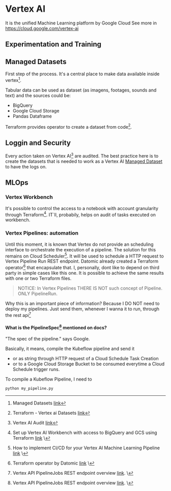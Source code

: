 # Vertex AI
It is the unified Machine Learning platform by Google Cloud
See more in https://cloud.google.com/vertex-ai

## Experimentation and Training



## Managed Datasets
First step of the process. It's a central place to make data available inside vertex[^6].

Tabular data can be used as dataset (as imagens, footages, sounds and text) and the sources could be:
- BigQuery
- Google Cloud Storage
- Pandas Dataframe

Terraform provides operator to create a dataset from code[^7].

## Loggin and Security
Every action taken on Vertex AI[^5] are audited. The best practice here is to create the datasets that is needed to work as a Vertex AI [Managed Dataset](#managed-datasets) to have the logs on.

## MLOps

### Vertex Workbench
It's possible to control the access to a notebook with account granularity through Terraform[^2]. IT`ll, probabily, helps on audit of tasks executed on workbench.

### Vertex Pipelines: automation
Until this moment, it is known that Vertex do not provide an scheduling interface to orchestrate the execution of a pipeline. The solution for this remains on Cloud Scheduler[^1]. It will be used to schedule a HTTP request to Vertex Pipeline Run REST endpoint. Datomic already created a Terraform operator[^4] that encapsulate that. I, personally, dont like to depend on third party in simple cases like this one. It is possible to achieve the same results with one or two Terraform files.

> NOTICE: In Vertex Pipelines THERE IS NOT such concept of Pipeline. ONLY PipelineRun. 

Why this is an important piece of information? Because I DO NOT need to deploy my pipelines. Just send them, whenever I wanna it to run, through the rest api[^3]

#### What is the PipelineSpec[^3] mentioned on docs?

"The spec of the pipeline." says Google. 

Basically, it means, compile the Kubeflow pipeline and send it 
- or as string through HTTP request of a Cloud Schedule Task Creation 
- or to a Google Cloud Storage Bucket to be consumed everytime a Cloud Schedule trigger runs.

To compile a Kubeflow Pipeline, I need to 
```py
python my_pipeline.py
```
<!-- foot notes -->
[^1]: How to implement CI/CD for your Vertex AI Machine Learning Pipeline [link](https://medium.com/google-cloud/how-to-implement-ci-cd-for-your-vertex-ai-pipeline-27963bead8bd) \
[^2]: Set up Vertex AI Workbench with access to BigQuery and GCS using Terraform [link](https://nakamasato.medium.com/set-up-vertex-ai-workbench-with-access-to-bigquery-and-gcs-using-terraform-3844e7cb65bb) \
[^3]: Vertex API PipelineJobs REST endpoint overview [link](https://cloud.google.com/vertex-ai/docs/reference/rest/v1/projects.locations.pipelineJobs). \
[^4]: Terraform operator by Datomic [link](https://datatonic.com/insights/vertex-ai-pipelines-terraform-cloud-scheduler/) \
[^5]: Vertex AI Audit [link](https://cloud.google.com/vertex-ai/docs/general/audit-logging#audited_operations)
[^6]: Managed Datasets [link](https://cloud.google.com/vertex-ai/docs/training/using-managed-datasets)
[^7]: Terraform - Vertex ai Datasets [link](https://registry.terraform.io/providers/hashicorp/google/latest/docs/resources/vertex_ai_dataset)